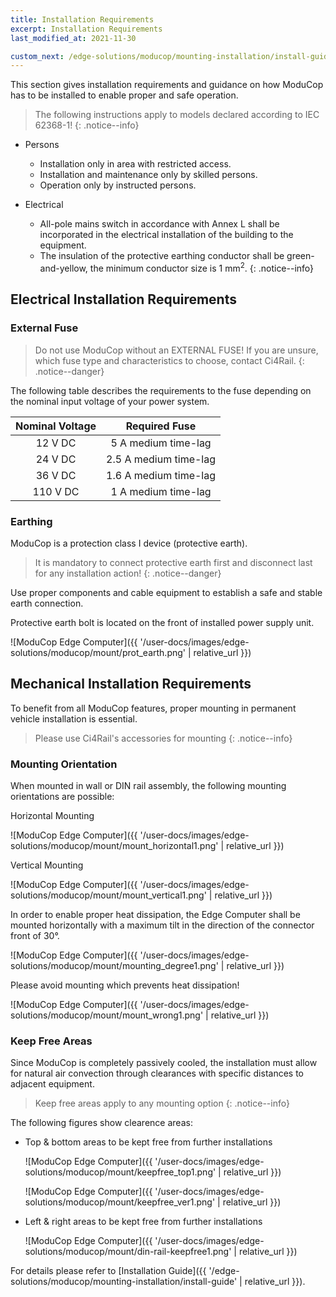 ```yaml
---
title: Installation Requirements
excerpt: Installation Requirements
last_modified_at: 2021-11-30

custom_next: /edge-solutions/moducop/mounting-installation/install-guide/
---
```



This section gives installation requirements and guidance on how ModuCop has to be installed to enable proper and safe operation.

> The following instructions apply to models declared according to IEC 62368-1!
{: .notice--info}

- Persons
  - Installation only in area with restricted access.
  - Installation and maintenance only by skilled persons.
  - Operation only by instructed persons.

- Electrical
  - All-pole mains switch in accordance with Annex L shall be incorporated in the electrical installation of the building to the equipment.
  - The insulation of the protective earthing conductor shall be green-and-yellow, the minimum conductor size is 1 mm<sup>2</sup>.
{: .notice--info}

## Electrical Installation Requirements 

### External Fuse

> Do not use ModuCop without an EXTERNAL FUSE! If you are unsure, which fuse type and characteristics to choose, contact Ci4Rail.
{: .notice--danger}

The following table describes the requirements to the fuse depending on the nominal input voltage of your power system. 

|Nominal Voltage |Required Fuse|
|:--------------:|:-----------:|
|12 V DC | 5 A medium time-lag|
|24 V DC | 2.5 A medium time-lag|
|36 V DC| 1.6 A medium time-lag|
|110 V DC | 1 A medium time-lag|


### Earthing
ModuCop is a protection class I device (protective earth). 

> It is mandatory to connect protective earth first and disconnect last for any installation action! 
{: .notice--danger}

Use proper components and cable equipment to establish a safe and stable earth connection. 

Protective earth bolt is located on the front of installed power supply unit. 

![ModuCop Edge Computer]({{ '/user-docs/images/edge-solutions/moducop/mount/prot_earth.png' | relative_url }})



## Mechanical Installation Requirements
To benefit from all ModuCop features, proper mounting in permanent vehicle installation is essential.

> Please use Ci4Rail's accessories for mounting
{: .notice--info}


### Mounting Orientation
When mounted in wall or DIN rail assembly, the following mounting orientations are possible:

Horizontal Mounting

![ModuCop Edge Computer]({{ '/user-docs/images/edge-solutions/moducop/mount/mount_horizontal1.png' | relative_url }})

Vertical Mounting

![ModuCop Edge Computer]({{ '/user-docs/images/edge-solutions/moducop/mount/mount_vertical1.png' | relative_url }})


In order to enable proper heat dissipation, the Edge Computer shall be mounted horizontally with a maximum tilt in the direction of the connector front of 30°.

![ModuCop Edge Computer]({{ '/user-docs/images/edge-solutions/moducop/mount/mounting_degree1.png' | relative_url }})


Please avoid mounting which prevents heat dissipation!

![ModuCop Edge Computer]({{ '/user-docs/images/edge-solutions/moducop/mount/mount_wrong1.png' | relative_url }})


### Keep Free Areas
Since ModuCop is completely passively cooled, the installation must allow for natural air convection through clearances with specific distances to adjacent equipment.

> Keep free areas apply to any mounting option 
{: .notice--info}


The following figures show clearence areas:

- Top & bottom areas to be kept free from further installations

    ![ModuCop Edge Computer]({{ '/user-docs/images/edge-solutions/moducop/mount/keepfree_top1.png' | relative_url }})


    ![ModuCop Edge Computer]({{ '/user-docs/images/edge-solutions/moducop/mount/keepfree_ver1.png' | relative_url }})

- Left & right areas to be kept free from further installations

    ![ModuCop Edge Computer]({{ '/user-docs/images/edge-solutions/moducop/mount/din-rail-keepfree1.png' | relative_url }})



For details please refer to [Installation Guide]({{ '/edge-solutions/moducop/mounting-installation/install-guide' | relative_url }}).

